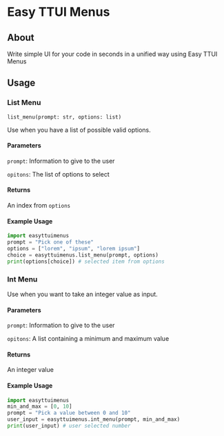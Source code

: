 # Easy TTUI Menus

## About

Write simple UI for your code in seconds in a unified way using Easy TTUI Menus

## Usage

### List Menu

`list_menu(prompt: str, options: list)`

Use when you have a list of possible valid options.

#### Parameters

`prompt`: Information to give to the user

`opitons`: The list of options to select

#### Returns

An index from `options`

#### Example Usage

```python
import easyttuimenus
prompt = "Pick one of these"
options = ["lorem", "ipsum", "lorem ipsum"]
choice = easyttuimenus.list_menu(prompt, options)
print(options[choice]) # selected item from options
```

### Int Menu

Use when you want to take an integer value as input.

#### Parameters

`prompt`: Information to give to the user


`opitons`: A list containing a minimum and maximum value

#### Returns

An integer value

#### Example Usage

```python
import easyttuimenus
min_and_max = [0, 10]
prompt = "Pick a value between 0 and 10"
user_input = easyttuimenus.int_menu(prompt, min_and_max)
print(user_input) # user selected number
```


